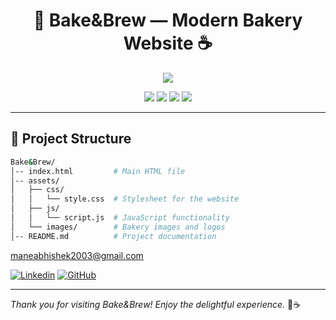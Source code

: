 

<h1 align="center">🍰 Bake&Brew — Modern Bakery Website ☕</h1>

<p align="center">
<a href="https://app.netlify.com/sites/bakebrew-html/deploys">
    <img src="https://api.netlify.com/api/v1/badges/xyz12345/deploy-status">
</a>
</p>


<p align="center">
<img src="https://img.shields.io/badge/Ctrl--C%20-Ctrl--V-blue?style=flat-square">
<img src="https://img.shields.io/badge/Built%20with-❤️-grren?style=flat-square&logo=heart">
<img src="https://img.shields.io/badge/Built%20by-Developers-blue?style=flat-square&logo=github">
<img src="https://img.shields.io/badge/Open-Source-blue?style=flat-square&logo=opensourceinitiative">
</p>

<hr>





## 📂 Project Structure

```bash
Bake&Brew/
│-- index.html         # Main HTML file
│-- assets/
│   ├── css/
│   │   └── style.css  # Stylesheet for the website
│   ├── js/
│   │   └── script.js  # JavaScript functionality
│   └── images/        # Bakery images and logos
│-- README.md          # Project documentation

```
<a href="mailto:youremail@gmail.com">maneabhishek2003@gmail.com</a>
 <div class="social">
    <a href="www.linkedin.com/in/abhishek-mane-9491422b8"><img src="./assets/linkedin-icon.svg" alt="Linkedin"></a>
    <a href="https://github.com/AbhishekMane06/"><img src="./assets/github-icon.svg" alt="GitHub"></a>
 </div>


---

*Thank you for visiting Bake&Brew! Enjoy the delightful experience.* 🍪☕

 
